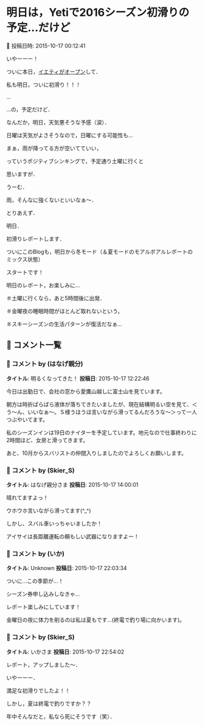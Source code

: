 # 明日は，Yetiで2016シーズン初滑りの予定…だけど

📅 投稿日時: 2015-10-17 00:12:41

いやーーー！


ついに本日，[イエティがオープン](https://twitter.com/snowtownYeti/status/654898388148744193?ref_src=twsrc^tfw)して．


私も明日，ついに初滑り！！！





…


…の，予定だけど．


なんだか，明日，天気悪そうな予感（涙）．


日曜は天気がよさそうなので，日曜にする可能性も…





まぁ，雨が降ってる方が空いてていい，


っていうポジティブシンキングで，予定通り土曜に行くと


思いますが．


うーむ．


雨，そんなに強くないといいなぁ～．





とりあえず．


明日．


初滑りレポートします．


ついにこのBlogも，明日から冬モード（＆夏モードのモアルボアルレポートのミックス状態）


スタートです！





明日のレポート，お楽しみに…





＃土曜に行くなら，あと5時間後に出発．


＃金曜夜の睡眠時間がほとんど取れないという，


＃スキーシーズンの生活パターンが復活だなぁ…

## 💬 コメント一覧

### 💬 コメント by (はなげ親分)
**タイトル**: 明るくなってきた！
**投稿日**: 2015-10-17 12:22:46

今日は出勤日で、会社の窓から愛鷹山越しに富士山を見ています。

朝方は時折ぱらぱら液体が落ちてきたいましたが、現在結構明るい空を見て、＜う～ん、いいなぁ～。Ｓ様うほうほ言いながら滑ってるんだろうな～＞って一人つぶやいてます。



私のシーズンインは19日のナイターを予定しています。地元なので仕事終わりに2時間ほど、女房と滑ってきます。



あと、10月からスバリストの仲間入りしましたのでよろしくお願いします。

### 💬 コメント by (Skier_S)
**タイトル**: はなげ親分さま
**投稿日**: 2015-10-17 14:00:01

晴れてますよっ！

ウホウホ言いながら滑ってます(^_^)



しかし、スバル車いっちゃいましたか！

アイサイは長距離運転の頼もしい武器になりますよー！

### 💬 コメント by (いか)
**タイトル**: Unknown
**投稿日**: 2015-10-17 22:03:34

ついに…この季節が…！

シーズン券申し込みしなきゃ…

レポート楽しみにしています！



金曜日の夜に体力を削るのは私は夏もです…(終電で釣り場に向かいます)。

### 💬 コメント by (Skier_S)
**タイトル**: いかさま
**投稿日**: 2015-10-17 22:54:02

レポート，アップしました～．

いやーーー．

満足な初滑りでしたよ！！



しかし，夏は終電で釣りですか？？

年中そんなだと，私なら死にそうです（笑）．

